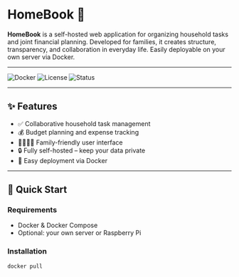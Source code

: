 # HomeBook 🏡

**HomeBook** is a self-hosted web application for organizing household tasks and joint financial planning. Developed for families, it creates structure, transparency, and collaboration in everyday life. Easily deployable on your own server via Docker.

---

![Docker](https://img.shields.io/badge/Docker-ready-blue)
![License](https://img.shields.io/github/license/lk-code/homebook)
![Status](https://img.shields.io/badge/status-beta-yellow)

---

## ✨ Features

- ✅ Collaborative household task management  
- 💰 Budget planning and expense tracking  
- 👨‍👩‍👧‍👦 Family-friendly user interface  
- 🔒 Fully self-hosted – keep your data private  
- 🐳 Easy deployment via Docker  

---

## 🚀 Quick Start

### Requirements

- Docker & Docker Compose  
- Optional: your own server or Raspberry Pi

### Installation

```bash
docker pull 
```
